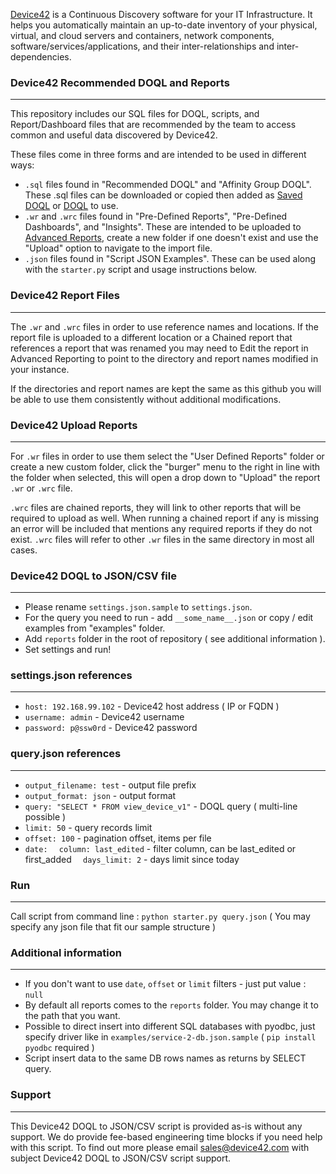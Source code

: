 [Device42](http://www.device42.com/) is a Continuous Discovery software for your IT Infrastructure. It helps you automatically maintain an up-to-date inventory of your physical, virtual, and cloud servers and containers, network components, software/services/applications, and their inter-relationships and inter-dependencies.

### Device42 Recommended DOQL and Reports
-----------------------------
This repository includes our SQL files for DOQL, scripts, and Report/Dashboard files that are recommended by the team to access common and useful data discovered by Device42.

These files come in three forms and are intended to be used in different ways:
* `.sql` files found in "Recommended DOQL" and "Affinity Group DOQL". These .sql files can be downloaded or copied then added as [Saved DOQL](https://docs.device42.com/device42-doql/#section-9) or [DOQL](https://docs.device42.com/device42-doql/) to use.
* `.wr` and `.wrc` files found in "Pre-Defined Reports", "Pre-Defined Dashboards", and "Insights". These are intended to be uploaded to [Advanced Reports](https://docs.device42.com/reports/advanced-reporting/), create a new folder if one doesn't exist and use the "Upload" option to navigate to the import file.
* `.json` files found in "Script JSON Examples". These can be used along with the `starter.py` script and usage instructions below.

### Device42 Report Files
-----------------------------
The `.wr` and `.wrc` files in order to use reference names and locations. If the report file is uploaded to a different location or a Chained report that references a report that was renamed you may need to Edit the report in Advanced Reporting to point to the directory and report names modified in your instance.

If the directories and report names are kept the same as this github you will be able to use them consistently without additional modifications.

### Device42 Upload Reports
-----------------------------
For `.wr` files in order to use them select the "User Defined Reports" folder or create a new custom folder, click the "burger" menu to the right in line with the folder when selected, this will open a drop down to "Upload" the report `.wr` or `.wrc` file.

`.wrc` files are  chained reports, they will link to other reports that will be required to upload as well. When running a chained report if any is missing an error will be included that mentions any required reports if they do not exist. `.wrc` files will refer to other `.wr` files in the same directory in most all cases.
​
### Device42 DOQL to JSON/CSV file
-----------------------------
* Please rename `settings.json.sample` to `settings.json`.
* For the query you need to run - add `__some_name__.json` or copy / edit examples from "examples" folder.
* Add `reports` folder in the root of repository ( see additional information ).
* Set settings and run!

### settings.json references
-----------------------------
* `host: 192.168.99.102` - Device42 host address ( IP or FQDN )
* `username: admin` - Device42 username
* `password: p@ssw0rd` - Device42 password 

### query.json references
-----------------------------
* `output_filename: test` - output file prefix
* `output_format: json` - output format
* `query: "SELECT * FROM view_device_v1"` - DOQL query ( multi-line possible )
* `limit: 50` - query records limit
* `offset: 100` - pagination offset, items per file
* `date:`
	`  column: last_edited` - filter column, can be last_edited or first_added
	`  days_limit: 2` - days limit since today

### Run
-----------------------------
Call script from command line : `python starter.py query.json` ( You may specify any json file that fit our sample structure )

### Additional information
-----------------------------
* If you don't want to use `date`, `offset` or `limit` filters  - just put value : `null`
* By default all reports comes to the `reports` folder. You may change it to the path that you want.
* Possible to direct insert into different SQL databases with pyodbc, just specify driver like in `examples/service-2-db.json.sample` ( `pip install pyodbc` required )
* Script insert data to the same DB rows names as returns by SELECT query.

### Support
-----------------------------
This Device42 DOQL to JSON/CSV script is provided as-is without any support. We do provide fee-based engineering time blocks if you need help with this script.  To find out more please email sales@device42.com with subject Device42 DOQL to JSON/CSV script support.

